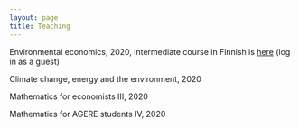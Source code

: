 ```yaml
---
layout: page
title: Teaching
---
```


Environmental economics, 2020, intermediate course in Finnish is [here](https://moodle.helsinki.fi/course/view.php?id=37887) (log in as a guest)

Climate change, energy and the environment, 2020

Mathematics for economists III, 2020

Mathematics for AGERE students IV, 2020

